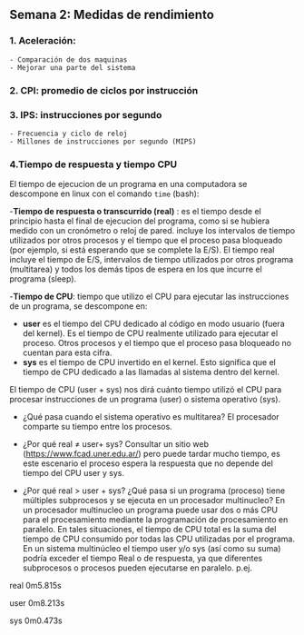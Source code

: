 ##  Semana 2: Medidas de rendimiento

### 1. Aceleración: 
    - Comparación de dos maquinas
    - Mejorar una parte del sistema
	
### 2. CPI: promedio de ciclos por instrucción

### 3. IPS: instrucciones por segundo
    - Frecuencia y ciclo de reloj
    - Millones de instrucciones por segundo (MIPS)
	
### 4.Tiempo de respuesta y tiempo CPU

El tiempo de ejecucion de un programa en una computadora se descompone en linux con el comando ```time``` (bash):

-**Tiempo de respuesta o transcurrido (real)** : es el tiempo desde el principio hasta el final de ejecucion del programa, 
	  como si se hubiera medido con un cronómetro o reloj de pared. 
         incluye los intervalos de tiempo utilizados por otros procesos y 
	  el tiempo que el proceso pasa bloqueado (por ejemplo, si está esperando que se complete la E/S).
	  El tiempo real incluye el tiempo de E/S, intervalos de tiempo utilizados por otros programa (multitarea) 
	  y todos los demás tipos de espera en los que incurre el programa (sleep).
	
-**Tiempo de CPU**: tiempo que utilizo el CPU para ejecutar las instrucciones de un programa, se descompone en:

- **user** es el tiempo del CPU dedicado al código en modo usuario (fuera del kernel).
	  Es el tiempo de CPU realmente utilizado para ejecutar el proceso. 
	  Otros procesos y el tiempo que el proceso pasa bloqueado no cuentan para esta cifra.
- **sys** es el tiempo de CPU invertido en el kernel. 
	  Esto significa que el tiempo de CPU dedicado a las llamadas al sistema dentro del kernel.
			
El tiempo de CPU (user + sys) nos dirá cuánto tiempo utilizó el CPU para procesar 
instrucciones de un programa (user) o sistema operativo (sys).
		

- ¿Qué pasa cuando el sistema operativo es multitarea?
El procesador comparte su tiempo entre los procesos.

- ¿Por qué real ≠ user+ sys?
   Consultar un sitio web (https://www.fcad.uner.edu.ar/) pero puede tardar mucho tiempo, es este escenario el proceso 
   espera la respuesta que no depende del tiempo  del CPU user y sys.

- ¿Por qué real > user + sys? ¿Qué pasa si un programa (proceso) tiene múltiples subprocesos y se ejecuta en un procesador multinucleo?
En un procesador multinucleo un programa puede usar dos o más CPU para el procesamiento mediante la programación de procesamiento en paralelo.
En tales situaciones, el tiempo de CPU total es la suma del tiempo de CPU consumido por todas las CPU utilizadas por el programa.
	En un sistema multinúcleo el tiempo user y/o sys (así como su suma) podría exceder el tiempo Real o de respuesta, ya que diferentes subprocesos o procesos pueden ejecutarse en paralelo.
p.ej.

real    0m5.815s

user    0m8.213s

sys     0m0.473s



